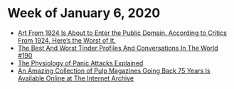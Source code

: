 # Week of January 6, 2020

* [Art From 1924 Is About to Enter the Public Domain. According to Critics From 1924, Here’s the Worst of It.](https://slate.com/culture/2019/12/art-1924-public-domain-worst-according-to-contemporary-critics.html)
* [The Best And Worst Tinder Profiles And Conversations In The World #190](https://www.sickchirpse.com/best-worst-tinder-profiles-conversations-world-190/)
* [The Physiology of Panic Attacks Explained](https://laughingsquid.com/physiology-of-panic-attacks/)
* [An Amazing Collection of Pulp Magazines Going Back 75 Years Is Available Online at The Internet Archive](https://laughingsquid.com/pulp-magazine-archive/)

